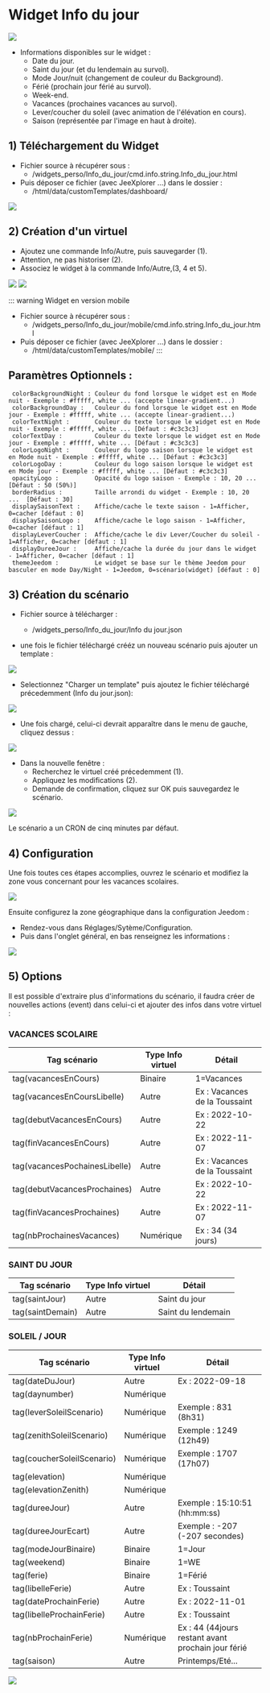 # Widget Info du jour

![](doc/images/capture4.png)

- Informations disponibles sur le widget :
  - Date du jour.
  - Saint du jour (et du lendemain au survol).
  - Mode Jour/nuit (changement de couleur du Background).
  - Férié (prochain jour férié au survol).
  - Week-end.
  - Vacances (prochaines vacances au survol).
  - Lever/coucher du soleil (avec animation de l'élévation en cours).
  - Saison (représentée par l'image en haut à droite).

## 1) Téléchargement du Widget
- Fichier source à récupérer sous :
  - /widgets_perso/Info_du_jour/cmd.info.string.Info_du_jour.html
- Puis déposer ce fichier (avec JeeXplorer ...) dans le dossier :
  - /html/data/customTemplates/dashboard/
 
 ![](doc/images/capture2.png)

## 2) Création d'un virtuel
- Ajoutez une commande Info/Autre, puis sauvegarder (1).
- Attention, ne pas historiser (2).
- Associez le widget à la commande Info/Autre,(3, 4 et 5).

![](doc/images/installation_virtuel2.png)
![](doc/images/installation_virtuel3.png)

::: warning Widget en version mobile
- Fichier source à récupérer sous :
  - /widgets_perso/Info_du_jour/mobile/cmd.info.string.Info_du_jour.html
- Puis déposer ce fichier (avec JeeXplorer ...) dans le dossier :
  - /html/data/customTemplates/mobile/
:::

## Paramètres Optionnels :


     colorBackgroundNight : Couleur du fond lorsque le widget est en Mode nuit - Exemple : #fffff, white ... (accepte linear-gradient...)
	 colorBackgroundDay :   Couleur du fond lorsque le widget est en Mode jour - Exemple : #fffff, white ... (accepte linear-gradient...)
	 colorTextNight :       Couleur du texte lorsque le widget est en Mode nuit - Exemple : #fffff, white ... [Défaut : #c3c3c3]
	 colorTextDay :         Couleur du texte lorsque le widget est en Mode jour - Exemple : #fffff, white ... [Défaut : #c3c3c3]
	 colorLogoNight :       Couleur du logo saison lorsque le widget est en Mode nuit - Exemple : #fffff, white ... [Défaut : #c3c3c3]
	 colorLogoDay :         Couleur du logo saison lorsque le widget est en Mode jour - Exemple : #fffff, white ... [Défaut : #c3c3c3]
	 opacityLogo :          Opacité du logo saison - Exemple : 10, 20 ... [Défaut : 50 (50%)]
	 borderRadius :         Taille arrondi du widget - Exemple : 10, 20 ...  [Défaut : 30]
	 displaySaisonText :    Affiche/cache le texte saison - 1=Afficher, 0=cacher [défaut : 0]
	 displaySaisonLogo :    Affiche/cache le logo saison - 1=Afficher, 0=cacher [défaut : 1]
	 displayLeverCoucher :  Affiche/cache le div Lever/Coucher du soleil - 1=Afficher, 0=cacher [défaut : 1]
	 displayDureeJour :     Affiche/cache la durée du jour dans le widget - 1=Afficher, 0=cacher [défaut : 1]
	 themeJeedom :          Le widget se base sur le thème Jeedom pour basculer en mode Day/Night - 1=Jeedom, 0=scénario(widget) [défaut : 0]

## 3) Création du scénario

- Fichier source à télécharger :
  - /widgets_perso/Info_du_jour/Info du jour.json
  
- une fois le fichier téléchargé crééz un nouveau scénario puis ajouter un template :

![](doc/images/scenario1.png)

- Selectionnez "Charger un template" puis ajoutez le fichier téléchargé précedemment (Info du jour.json):

![](doc/images/scenario2.png)

- Une fois chargé, celui-ci devrait apparaître dans le menu de gauche, cliquez dessus :

![](doc/images/scenario3.png)
- Dans la nouvelle fenêtre :
  - Recherchez le virtuel créé précedemment (1).
  - Appliquez les modifications (2).
  - Demande de confirmation, cliquez sur OK puis sauvegardez le scénario.

![](doc/images/scenario4.png)

Le scénario a un CRON de cinq minutes par défaut.

## 4) Configuration
Une fois toutes ces étapes accomplies, ouvrez le scénario et modifiez la zone vous concernant pour les vacances scolaires.

![](doc/images/config1_2.png)

Ensuite configurez la zone géographique dans la configuration Jeedom :
- Rendez-vous dans Réglages/Sytème/Configuration.
- Puis dans l'onglet général, en bas renseignez les informations :

![](doc/images/config2.png)

## 5) Options

Il est possible d'extraire plus d'informations du scénario, il faudra créer de nouvelles actions (event) dans celui-ci et ajouter des infos dans votre virtuel :

### VACANCES SCOLAIRE
|Tag scénario|Type Info virtuel|Détail|
|---|---|---|
|tag(vacancesEnCours)|Binaire| 1=Vacances|
|tag(vacancesEnCoursLibelle)|Autre| Ex : Vacances de la Toussaint|
|tag(debutVacancesEnCours)|Autre| Ex : 2022-10-22|
|tag(finVacancesEnCours)|Autre| Ex : 2022-11-07|
|tag(vacancesPochainesLibelle)|Autre| Ex : Vacances de la Toussaint|
|tag(debutVacancesProchaines)|Autre| Ex : 2022-10-22|
|tag(finVacancesProchaines)|Autre| Ex : 2022-11-07|
|tag(nbProchainesVacances)|Numérique| Ex : 34 (34 jours)|

### SAINT DU JOUR
|Tag scénario|Type Info virtuel|Détail|
|---|---|---|
|tag(saintJour)|Autre| Saint du jour|
|tag(saintDemain)|Autre| Saint du lendemain|

### SOLEIL / JOUR
|Tag scénario|Type Info virtuel|Détail|
|---|---|---|
|tag(dateDuJour)|Autre| Ex : 2022-09-18 |
|tag(daynumber)|Numérique| |
|tag(leverSoleilScenario)|Numérique|Exemple : 831 (8h31)
|tag(zenithSoleilScenario)|Numérique|Exemple : 1249 (12h49) |
|tag(coucherSoleilScenario)|Numérique|Exemple : 1707 (17h07) |
|tag(elevation)|Numérique| |
|tag(elevationZenith)|Numérique| |
|tag(dureeJour)|Autre|Exemple : 15:10:51 (hh:mm:ss) |
|tag(dureeJourEcart)|Autre|Exemple : -207 (-207 secondes) |
|tag(modeJourBinaire)|Binaire|1=Jour|
|tag(weekend)|Binaire| 1=WE|
|tag(ferie)|Binaire| 1=Férié|
|tag(libelleFerie)|Autre| Ex : Toussaint|
|tag(dateProchainFerie)|Autre| Ex : 2022-11-01|
|tag(libelleProchainFerie)|Autre| Ex : Toussaint|
|tag(nbProchainFerie)|Numérique| Ex : 44 (44jours restant avant prochain jour férié|
|tag(saison)|Autre| Printemps/Eté...|


![](doc/images/scenario5_1.png)


